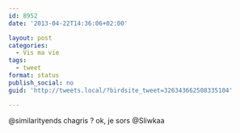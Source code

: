 ```yaml
---
id: 8952
date: '2013-04-22T14:36:06+02:00'

layout: post
categories:
  - Vis ma vie
tags:
  - tweet
format: status
publish_social: no
guid: 'http://tweets.local/?birdsite_tweet=326343662508335104'

---
```


@similarityends chagris ? ok, je sors @Sliwkaa